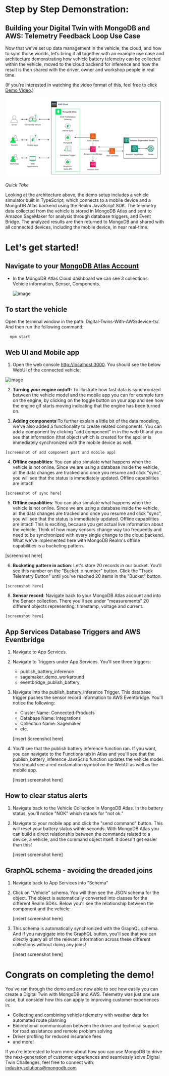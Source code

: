 # Step by Step Demonstration: 

## Building your Digital Twin with MongoDB and AWS: Telemetry Feedback Loop Use Case 

Now that we’ve set up data management in the vehicle, the cloud, and how to sync those worlds, let’s bring it all together with an example use case and architecture demonstrating how vehicle battery telemetry can be collected within the vehicle, moved to the cloud backend for inference and how the result is then shared with the driver, owner and workshop people in real time.

(If you're interested in watching the video format of this, feel free to click [Demo Video](https://youtu.be/8SztdPe6wJA).) 

![image](media/EndToEnd2.png) 

*Quick Take* 

Looking at the architecture above, the demo setup includes a vehicle simulator built in TypeScript, which connects to a mobile device and a MongoDB Atlas backend using the Realm JavaScript SDK. The telemetry data collected from the vehicle is stored in MongoDB Atlas and sent to Amazon SageMaker for analysis through database triggers, and Event Bridge. The analyzed results are then returned to MongoDB and shared with all connected devices, including the mobile device, in near real-time.

# Let's get started!

## Navigate to your [MongoDB Atlas Account](https://account.mongodb.com/account/login) 

   * In the MongoDB Atlas Cloud dashboard we can see 3 collections: Vehicle information, Sensor, Components.
    
     ![image](https://github.com/mongodb-industry-solutions/Digital-Twins-With-AWS/blob/main/media/Atlas.png)

## To start the vehicle

   Open the terminal window in the path: Digital-Twins-With-AWS/device-ts/. And then run the following command: 
      
      npm start

## Web UI and Mobile app
    
   1. Open the web console [http://localhost:3000]( http://localhost:3000). You should see the below WebUI of the connected vehicle:
   
![image](https://github.com/mongodb-industry-solutions/Digital-Twins-With-AWS/blob/main/media/vehicle.png)
   
   2. **Turning your engine on/off:** 
  To illustrate how fast data is synchronized between the vehicle model and the mobile app you can for example turn on the engine, by clicking on the       toggle button on your app and see how the engine gif starts moving indicating that the engine has been turned on. 
  
   3. **Adding components**:To further explain a little bit of the data modeling, we've also added a functionality to create related components. You can add a component by clicking "add component" in in the web UI and you see that information (that object) which is created for the spoiler is immediately synchronized with the mobile device as well. 
    
    [screenshot of add component part and mobile app] 
   
   4. **Offline capablities**: You can also simulate what happens when the vehicle is not online. Since we are using a database inside the vehicle, all the   data changes are tracked and once you resume and click "sync", you will see that the status is immediately updated. Offline capabilities are intact! 

    [screenshot of sync here] 
   
   5. **Offline capablities**: You can also simulate what happens when the vehicle is not online. Since we are using a database inside the vehicle, all the   data changes are tracked and once you resume and click "sync", you will see that the status is immediately updated. Offline capabilities are intact! This is exciting, because you get actual live information about the vehicle. Think of how many sensors change way too frequently and need to be synchronized with every single change to the cloud backend. What we've implemented here with MongoDB Realm's offline capabilities is a bucketing pattern. 
   
   [screenshot here] 
   
   6. **Bucketing pattern in action**: Let's store 20 records in our bucket. You'll see this number on the "Bucket: x number" button. Click the "Track Telemetry Button" until you've reached 20 items in the "Bucket" button. 

    [screenshot here] 

   8. **Sensor record**: Navigate back to your MongoDB Atlas account and into the Sensor collection. There you'll see under "measurements" 20 different objects representing: timestamp, voltage and current. 
   
    [screenshot here] 

## App Services Database Triggers and AWS Eventbridge 

1. Navigate to App Services. 
2. Navigate to Triggers under App Services. You'll see three triggers: 
    * publish_battery_inference 
    * sagemaker_demo_workaround 
    * eventbridge_publish_battery
3. Navigate into the publish_battery_inference Trigger. This database trigger pushes the sensor record information to AWS Eventbridge. You'll notice the following: 
    * Cluster Name: Connected-Products 
    * Database Name: Integrations 
    * Collection Name: Sagemaker 
    * etc. 
    
    [insert Screenshot here] 
 
 4. You'll see that the publish battery inference function ran. If you want, you can navigate to the Functions tab in Atlas and you'll see that the publish_battery_inference JavaScrip function updates the vehicle model. You should see a red exclamation symbol on the WebUI as well as the mobile app. 
 
    [insert screenshot here] 
    
## How to clear status alerts 
1. Navigate back to the Vehicle Collection in MongoDB Atlas. In the battery status, you'll notice "NOK" which stands for "not ok." 
2. Navigate to your mobile app and click the "send command" button. This will reset your battery status within seconds. With MongoDB Atlas you can build a direct relationship between the commands related to a device, a vehicle, and the command object itself. It doesn't get easier than this! 

    [insert screenshot here]

## GraphQL schema - avoiding the dreaded joins 
1. Navigate back to App Services into "Schema" 
2. Click on "Vehicle" schema. You will then see the JSON schema for the object. The object is automatically converted into classes for the different Realm SDKs. Below you'll see the relationship between the component and the vehicle: 

    [insert screenshot here] 
    
 3. This schema is automatically synchronized with the GraphQL schema. And if you navgigate into the GraphQL button, you'll see that you can directly query all of the relevant information across these different collections without doing any joins! 
  
    [insert screenshot here] 
    
# Congrats on completing the demo! 
You've ran through the demo and are now able to see how easily you can create a Digital Twin with MongoDB and AWS. Telemetry was just one use case, but consider how this can apply to improving customer experiences in: 
* Collecting and combining vehicle telemetry with weather data for automated route planning 
* Bidirectional communication between the driver and technical support for road assistance and remote problem solving 
* Driver profiling for reduced insurance fees
* and more! 

If you're interested to learn more about how you can use MongoDB to drive the next-generation of customer experiences and seamlessly solve Digital Twin Challenges, feel free to connect with: [industry.solutions@mongodb.com](industry.solutions@mongodb.com)





